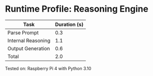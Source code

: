# Runtime Profile: Reasoning Engine

| Task                       | Duration (s) |
|----------------------------|--------------|
| Parse Prompt               | 0.3          |
| Internal Reasoning         | 1.1          |
| Output Generation          | 0.6          |
| Total                      | 2.0          |

Tested on: Raspberry Pi 4 with Python 3.10
